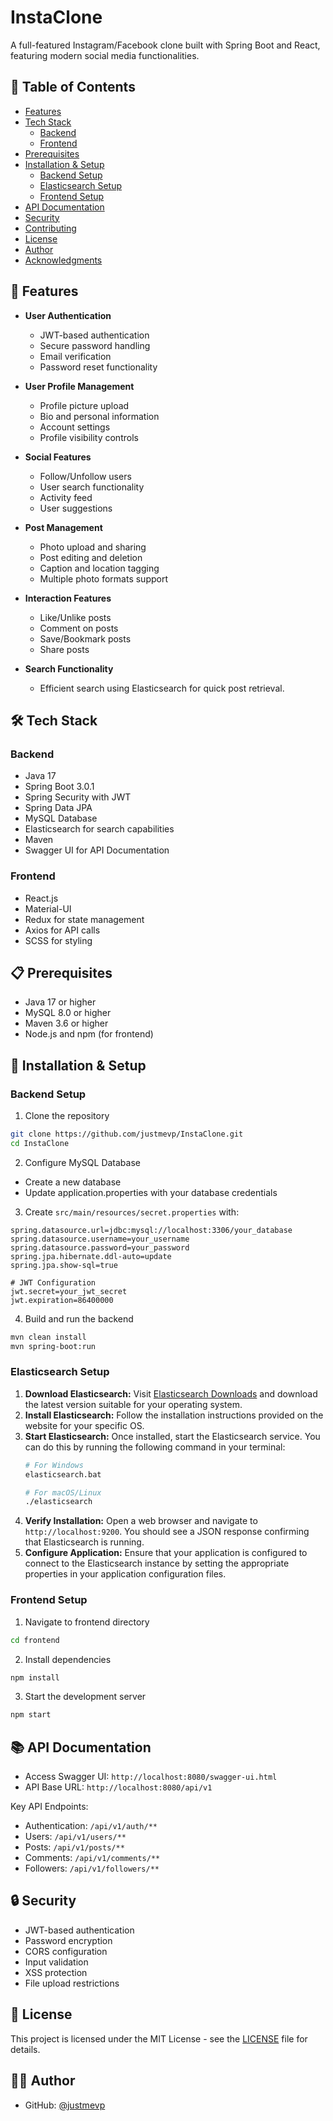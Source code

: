 # InstaClone

A full-featured Instagram/Facebook clone built with Spring Boot and React, featuring modern social media functionalities.

## 📑 Table of Contents
- [Features](#-features)
- [Tech Stack](#️-tech-stack)
  - [Backend](#backend)
  - [Frontend](#frontend)
- [Prerequisites](#-prerequisites)
- [Installation & Setup](#-installation--setup)
  - [Backend Setup](#backend-setup)
  - [Elasticsearch Setup](#elasticsearch-setup)
  - [Frontend Setup](#frontend-setup)
- [API Documentation](#-api-documentation)
- [Security](#-security)
- [Contributing](#-contributing)
- [License](#-license)
- [Author](#-author)
- [Acknowledgments](#-acknowledgments)

## 🚀 Features

- **User Authentication**
  - JWT-based authentication
  - Secure password handling
  - Email verification
  - Password reset functionality

- **User Profile Management**
  - Profile picture upload
  - Bio and personal information
  - Account settings
  - Profile visibility controls

- **Social Features**
  - Follow/Unfollow users
  - User search functionality
  - Activity feed
  - User suggestions

- **Post Management**
  - Photo upload and sharing
  - Post editing and deletion
  - Caption and location tagging
  - Multiple photo formats support

- **Interaction Features**
  - Like/Unlike posts
  - Comment on posts
  - Save/Bookmark posts
  - Share posts

- **Search Functionality**
  - Efficient search using Elasticsearch for quick post retrieval.

## 🛠️ Tech Stack

### Backend
- Java 17
- Spring Boot 3.0.1
- Spring Security with JWT
- Spring Data JPA
- MySQL Database
- Elasticsearch for search capabilities
- Maven
- Swagger UI for API Documentation

### Frontend
- React.js
- Material-UI
- Redux for state management
- Axios for API calls
- SCSS for styling

## 📋 Prerequisites

- Java 17 or higher
- MySQL 8.0 or higher
- Maven 3.6 or higher
- Node.js and npm (for frontend)

## 🔧 Installation & Setup

### Backend Setup

1. Clone the repository
```bash
git clone https://github.com/justmevp/InstaClone.git
cd InstaClone
```

2. Configure MySQL Database
- Create a new database
- Update application.properties with your database credentials

3. Create `src/main/resources/secret.properties` with:
```properties
spring.datasource.url=jdbc:mysql://localhost:3306/your_database
spring.datasource.username=your_username
spring.datasource.password=your_password
spring.jpa.hibernate.ddl-auto=update
spring.jpa.show-sql=true

# JWT Configuration
jwt.secret=your_jwt_secret
jwt.expiration=86400000
```

4. Build and run the backend
```bash
mvn clean install
mvn spring-boot:run
```

### Elasticsearch Setup
1. **Download Elasticsearch:** Visit [Elasticsearch Downloads](https://www.elastic.co/downloads/elasticsearch) and download the latest version suitable for your operating system.
2. **Install Elasticsearch:** Follow the installation instructions provided on the website for your specific OS.
3. **Start Elasticsearch:** Once installed, start the Elasticsearch service. You can do this by running the following command in your terminal:
   ```bash
   # For Windows
   elasticsearch.bat
   
   # For macOS/Linux
   ./elasticsearch
   ```
4. **Verify Installation:** Open a web browser and navigate to `http://localhost:9200`. You should see a JSON response confirming that Elasticsearch is running.
5. **Configure Application:** Ensure that your application is configured to connect to the Elasticsearch instance by setting the appropriate properties in your application configuration files.

### Frontend Setup

1. Navigate to frontend directory
```bash
cd frontend
```

2. Install dependencies
```bash
npm install
```

3. Start the development server
```bash
npm start
```

## 📚 API Documentation

- Access Swagger UI: `http://localhost:8080/swagger-ui.html`
- API Base URL: `http://localhost:8080/api/v1`

Key API Endpoints:
- Authentication: `/api/v1/auth/**`
- Users: `/api/v1/users/**`
- Posts: `/api/v1/posts/**`
- Comments: `/api/v1/comments/**`
- Followers: `/api/v1/followers/**`

## 🔒 Security

- JWT-based authentication
- Password encryption
- CORS configuration
- Input validation
- XSS protection
- File upload restrictions

## 📝 License

This project is licensed under the MIT License - see the [LICENSE](LICENSE) file for details.

## 👨‍💻 Author

- GitHub: [@justmevp](https://github.com/justmevp)
